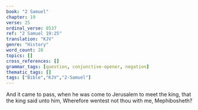 ```yaml
---
book: "2 Samuel"
chapter: 19
verse: 25
ordinal_verse: 8537
ref: "2 Samuel 19:25"
translation: "KJV"
genre: "History"
word_count: 28
topics: []
cross_references: []
grammar_tags: [question, conjunctive-opener, negation]
thematic_tags: []
tags: ["Bible","KJV","2-Samuel"]
---
```

And it came to pass, when he was come to Jerusalem to meet the king, that the king said unto him, Wherefore wentest not thou with me, Mephibosheth?
